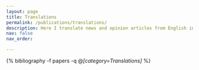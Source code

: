 ```yaml
---
layout: page
title: Translations
permalink: /publications/translations/
description: Here I translate news and opinion articles from English into Mandarin. (*) denotes original author and (†) denotes translator. Additional translated articles can be found by subscribing to the official WeChat page今日弗大 (WeChat ID: UVaCavDaily).
nav: false
nav_order:

---
```

<!-- _pages/translations.md -->
<div class="publications">

{% bibliography -f papers -q @*[category=Translations]* %}

</div>
